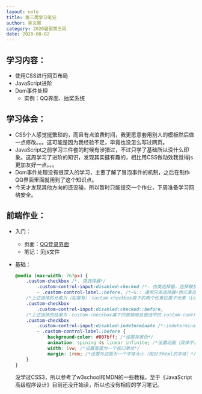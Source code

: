```yaml
---
layout: note
title: 第三周学习笔记
author: 吴文展
category: 2020暑假第三周
date: 2020-08-02
---
```



## 学习内容：
* 使用CSS进行网页布局
* JavaScript进阶
* Dom事件处理
    * 实例：QQ界面、抽奖系统

## 学习体会：
* CSS个人感觉挺繁琐的，而且有点浪费时间，我更愿意套用别人的模板然后做一点修改。。。这可能是因为我经验不足，毕竟也没怎么写过网页。
* JavaScript之前学习三件套的时候有涉猎过，不过只学了基础所以没什么印象。这周学习了进阶的知识，发现其实挺有趣的，相比用CSS做动效我觉得js更加友好一点。。。
* Dom事件处理没有很深入的学习，主要了解了冒泡事件的机制，之后在制作QQ界面里面就用到了这个知识点。
* 今天才发现其他方向的还没碰，所以暂时只能提交一个作业，下周准备学习网络安全。

## 前端作业：
* 入门：
    * 页面：[QQ登录界面](../wz.html)
    * 笔记：见js文件
    
* 基础：
  
  ```css
  @media (max-width: 767px) {
      .custom-checkbox /*. 类选择器*/
          .custom-control-input:disabled:checked /*: 伪类选择器，选择被禁用且被选中的元素*/
          ~ .custom-control-label::before, /*~&:: 通用兄弟选择器+伪元素选择器，在元素前的一个插入元素*/
      /*上述选择的元素为（如果有）：custom-checkbox类下的两个任意位置子元素（input在前）*/
      .custom-checkbox
          .custom-control-input:disabled:checked::before,
      /*上述选择的结果为：custom-checkbox类下的被禁用且被选中的.custom-control-input元素的前一个插入元素*/
      .custom-checkbox
          .custom-control-input:disabled:indeterminate /*:indeterminate 选择状态不确定的元素（没搞懂）*/
          ~ .custom-control-label::before {
              background-color: #007bff; /*设置背景色*/
              animation: spining 4s linear infinite; /*设置动画（具体不清楚）*/
              width: 1vw; /*设置宽度为一个视口单位*/
              margin: 1rem; /*设置外边距为一个字体大小（相对于html的字体）*/
      }
  }
  ```
    没学过CSS3，所以参考了w3school和MDN的一些教程。至于《JavaScript高级程序设计》目前还没开始读，所以也没有相应的学习笔记。